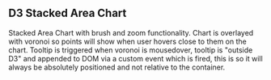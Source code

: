 D3 Stacked Area Chart
----------------------

Stacked Area Chart with brush and zoom functionality. 
Chart is overlayed with voronoi so points will show when user hovers close to them on the chart.
Tooltip is triggered when voronoi is mousedover, tooltip is "outside D3" and appended to DOM via a custom event which is fired, this is so it will always be absolutely positioned and not relative to the container. 
